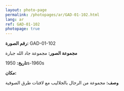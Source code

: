 ```yaml
---
layout: photo-page
permalink: /photopages/ar/GAD-01-102.html
lang: ar
ref: GAD-01-102
photopage: true
---
```


**رقم الصورة:** GAD-01-102

**مجموعة الصور:** مجموعة جاد الله جبارة

**تاريخ:** 1950s-1960s

**مكان:**

**وصف:** مجموعة من الرجال بالجلاليب مع لافتات طرق الصوفية
